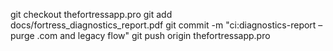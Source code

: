 git checkout thefortressapp.pro
git add docs/fortress_diagnostics_report.pdf
git commit -m "ci:diagnostics-report – purge .com and legacy flow"
git push origin thefortressapp.pro